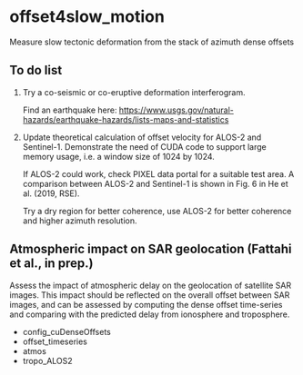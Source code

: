 # offset4slow_motion

Measure slow tectonic deformation from the stack of azimuth dense offsets

## To do list

1. Try a co-seismic or co-eruptive deformation interferogram. 

   Find an earthquake here: https://www.usgs.gov/natural-hazards/earthquake-hazards/lists-maps-and-statistics

2. Update theoretical calculation of offset velocity for ALOS-2 and Sentinel-1. Demonstrate the need of CUDA code to support large memory usage, i.e. a window size of 1024 by 1024. 

   If ALOS-2 could work, check PIXEL data portal for a suitable test area. A comparison between ALOS-2 and Sentinel-1 is shown in Fig. 6 in He et al. (2019, RSE).
   
   Try a dry region for better coherence, use ALOS-2 for better coherence and higher azimuth resolution.
   

## Atmospheric impact on SAR geolocation (Fattahi et al., in prep.)

Assess the impact of atmospheric delay on the geolocation of satellite SAR images. This impact should be reflected on the overall offset between SAR images, and can be assessed by computing the dense offset time-series and comparing with the predicted delay from ionosphere and troposphere.

+ config_cuDenseOffsets
+ offset_timeseries
+ atmos
+ tropo_ALOS2
